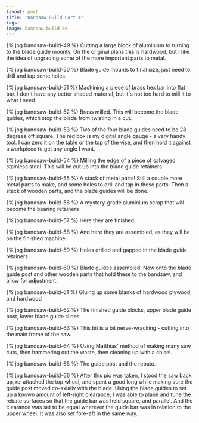 ```yaml
---
layout: post
title: "Bandsaw Build Part 4"
tags:
image: bandsaw-build-60
---
```

{% jpg bandsaw-build-49 %} Cutting a large block of aluminium to turning to the blade guide mounts. On the original plans this is hardwood, but I like the idea of upgrading some of the more important parts to metal.

{% jpg bandsaw-build-50 %} Blade guide mounts to final size, just need to drill and tap some holes.

{% jpg bandsaw-build-51 %} Machining a piece of brass hex bar into flat bar. I don't have any better shaped material, but it's not too hard to mill it to what I need.

{% jpg bandsaw-build-52 %} Brass milled. This will become the blade guides, which stop the blade from twisting in a cut.

{% jpg bandsaw-build-53 %} Two of the four blade guides need to be 28 degrees off square. The red box is my digital angle gauge - a very handy tool. I can zero it on the table or the top of the vise, and then hold it against a workpiece to get any angle I want.

{% jpg bandsaw-build-54 %} Milling the edge of a piece of salvaged stainless steel. This will be cut up into the blade guide retainers.

{% jpg bandsaw-build-55 %} A stack of metal parts! Still a couple more metal parts to make, and some holes to drill and tap in these parts. Then a stack of wooden parts, and the blade guides will be done.

{% jpg bandsaw-build-56 %} A mystery-grade aluminium scrap that will become the bearing retainers

{% jpg bandsaw-build-57 %} Here they are finished.

{% jpg bandsaw-build-58 %} And here they are assembled, as they will be on the finished machine.

{% jpg bandsaw-build-59 %} Holes drilled and gapped in the blade guide retainers

{% jpg bandsaw-build-60 %} Blade guides assembled. Now onto the blade guide post and other wooden parts that hold these to the bandsaw, and allow for adjustment.

{% jpg bandsaw-build-61 %} Gluing up some blanks of hardwood plywood, and hardwood

{% jpg bandsaw-build-62 %} The finished guide blocks, upper blade guide post, lower blade guide slides

{% jpg bandsaw-build-63 %} This bit is a bit nerve-wracking - cutting into the main frame of the saw. 

{% jpg bandsaw-build-64 %} Using Matthias' method of making many saw cuts, then hammering out the waste, then cleaning up with a chisel.

{% jpg bandsaw-build-65 %} The guide post and the rebate.

{% jpg bandsaw-build-66 %} After this pic was taken, I stood the saw back up, re-attached the top wheel, and spent a good long while making sure the guide post moved co-axially with the blade. Using the blade guides to set up a known amount of left-right clearance, I was able to plane and tune the rebate surfaces so that the guide bar was held square, and parallel. And the clearance was set to be equal wherever the guide bar was in relation to the upper wheel. It was also set fore-aft in the same way.
